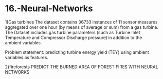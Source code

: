 # 16.-Neural-Networks

1)Gas turbines
The dataset contains 36733 instances of 11 sensor measures aggregated over one hour (by means of average or sum) from a gas turbine. 
The Dataset includes gas turbine parameters (such as Turbine Inlet Temperature and Compressor Discharge pressure) in addition to the ambient variables.



Problem statement: predicting turbine energy yield (TEY) using ambient variables as features.

2)fireforests
PREDICT THE BURNED AREA OF FOREST FIRES WITH NEURAL NETWORKS
